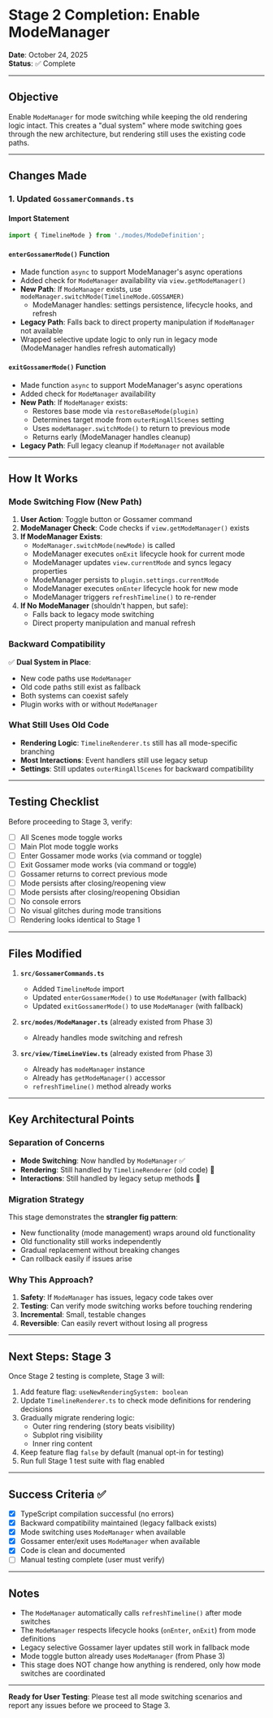 # Stage 2 Completion: Enable ModeManager

**Date**: October 24, 2025  
**Status**: ✅ Complete

---

## Objective

Enable `ModeManager` for mode switching while keeping the old rendering logic intact. This creates a "dual system" where mode switching goes through the new architecture, but rendering still uses the existing code paths.

---

## Changes Made

### 1. Updated `GossamerCommands.ts`

#### Import Statement
```typescript
import { TimelineMode } from './modes/ModeDefinition';
```

#### `enterGossamerMode()` Function
- Made function `async` to support ModeManager's async operations
- Added check for `ModeManager` availability via `view.getModeManager()`
- **New Path**: If `ModeManager` exists, use `modeManager.switchMode(TimelineMode.GOSSAMER)`
  - ModeManager handles: settings persistence, lifecycle hooks, and refresh
- **Legacy Path**: Falls back to direct property manipulation if `ModeManager` not available
- Wrapped selective update logic to only run in legacy mode (ModeManager handles refresh automatically)

#### `exitGossamerMode()` Function
- Made function `async` to support ModeManager's async operations
- Added check for `ModeManager` availability
- **New Path**: If `ModeManager` exists:
  - Restores base mode via `restoreBaseMode(plugin)`
  - Determines target mode from `outerRingAllScenes` setting
  - Uses `modeManager.switchMode()` to return to previous mode
  - Returns early (ModeManager handles cleanup)
- **Legacy Path**: Full legacy cleanup if `ModeManager` not available

---

## How It Works

### Mode Switching Flow (New Path)

1. **User Action**: Toggle button or Gossamer command
2. **ModeManager Check**: Code checks if `view.getModeManager()` exists
3. **If ModeManager Exists**:
   - `ModeManager.switchMode(newMode)` is called
   - ModeManager executes `onExit` lifecycle hook for current mode
   - ModeManager updates `view.currentMode` and syncs legacy properties
   - ModeManager persists to `plugin.settings.currentMode`
   - ModeManager executes `onEnter` lifecycle hook for new mode
   - ModeManager triggers `refreshTimeline()` to re-render
4. **If No ModeManager** (shouldn't happen, but safe):
   - Falls back to legacy mode switching
   - Direct property manipulation and manual refresh

### Backward Compatibility

✅ **Dual System in Place**:
- New code paths use `ModeManager`
- Old code paths still exist as fallback
- Both systems can coexist safely
- Plugin works with or without `ModeManager`

### What Still Uses Old Code

- **Rendering Logic**: `TimelineRenderer.ts` still has all mode-specific branching
- **Most Interactions**: Event handlers still use legacy setup
- **Settings**: Still updates `outerRingAllScenes` for backward compatibility

---

## Testing Checklist

Before proceeding to Stage 3, verify:

- [ ] All Scenes mode toggle works
- [ ] Main Plot mode toggle works
- [ ] Enter Gossamer mode works (via command or toggle)
- [ ] Exit Gossamer mode works (via command or toggle)
- [ ] Gossamer returns to correct previous mode
- [ ] Mode persists after closing/reopening view
- [ ] Mode persists after closing/reopening Obsidian
- [ ] No console errors
- [ ] No visual glitches during mode transitions
- [ ] Rendering looks identical to Stage 1

---

## Files Modified

1. **`src/GossamerCommands.ts`**
   - Added `TimelineMode` import
   - Updated `enterGossamerMode()` to use `ModeManager` (with fallback)
   - Updated `exitGossamerMode()` to use `ModeManager` (with fallback)

2. **`src/modes/ModeManager.ts`** (already existed from Phase 3)
   - Already handles mode switching and refresh

3. **`src/view/TimeLineView.ts`** (already existed from Phase 3)
   - Already has `modeManager` instance
   - Already has `getModeManager()` accessor
   - `refreshTimeline()` method already works

---

## Key Architectural Points

### Separation of Concerns

- **Mode Switching**: Now handled by `ModeManager` ✅
- **Rendering**: Still handled by `TimelineRenderer` (old code) 🔄
- **Interactions**: Still handled by legacy setup methods 🔄

### Migration Strategy

This stage demonstrates the **strangler fig pattern**:
- New functionality (mode management) wraps around old functionality
- Old functionality still works independently
- Gradual replacement without breaking changes
- Can rollback easily if issues arise

### Why This Approach?

1. **Safety**: If `ModeManager` has issues, legacy code takes over
2. **Testing**: Can verify mode switching works before touching rendering
3. **Incremental**: Small, testable changes
4. **Reversible**: Can easily revert without losing all progress

---

## Next Steps: Stage 3

Once Stage 2 testing is complete, Stage 3 will:

1. Add feature flag: `useNewRenderingSystem: boolean`
2. Update `TimelineRenderer.ts` to check mode definitions for rendering decisions
3. Gradually migrate rendering logic:
   - Outer ring rendering (story beats visibility)
   - Subplot ring visibility
   - Inner ring content
4. Keep feature flag `false` by default (manual opt-in for testing)
5. Run full Stage 1 test suite with flag enabled

---

## Success Criteria ✅

- [x] TypeScript compilation successful (no errors)
- [x] Backward compatibility maintained (legacy fallback exists)
- [x] Mode switching uses `ModeManager` when available
- [x] Gossamer enter/exit uses `ModeManager` when available
- [x] Code is clean and documented
- [ ] Manual testing complete (user must verify)

---

## Notes

- The `ModeManager` automatically calls `refreshTimeline()` after mode switches
- The `ModeManager` respects lifecycle hooks (`onEnter`, `onExit`) from mode definitions
- Legacy selective Gossamer layer updates still work in fallback mode
- Mode toggle button already uses `ModeManager` (from Phase 3)
- This stage does NOT change how anything is rendered, only how mode switches are coordinated

---

**Ready for User Testing**: Please test all mode switching scenarios and report any issues before we proceed to Stage 3.

